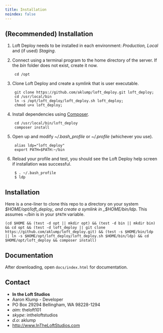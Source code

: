 ```yaml
---
title: Installation
noindex: false
---
```

## (Recommended) Installation

1. Loft Deploy needs to be installed in each environment: _Production, Local_ and (if used) _Staging_.
1. Connect using a terminal program to the home directory of the server.  If the _bin_ folder does not exist, create it now.

        cd /opt

1. Clone Loft Deploy and create a symlink that is user executable.

        git clone https://github.com/aklump/loft_deploy.git loft_deploy;
        cd /usr/local/bin
        ln -s /opt/loft_deploy/loft_deploy.sh loft_deploy;
        chmod u+x loft_deploy;

1. Install dependencies using [Composer](https://getcomposer.org/).

        cd /usr/local/bin/loft_deploy
        composer install
        
1. Open up and modify _~/.bash_profile_ or _~/.profile_ (whichever you use).

        alias ldp="loft_deploy"
        export PATH=$PATH:~/bin

1. Reload your profile and test, you should see the Loft Deploy help screen if installation was successful.

        $ . ~/.bash_profile
        $ ldp

## Installation

Here is a one-liner to clone this repo to a directory on your system _$HOME/opt/loft_deploy_ and create a symlink in _$HOME/bin/ldp_.  This assumes _~/bin_ is in your `$PATH` variable.

    (cd $HOME && (test -d opt || mkdir opt) && (test -d bin || mkdir bin) && cd opt && (test -d loft_deploy || git clone https://github.com/aklump/loft_deploy.git) && (test -s $HOME/bin/ldp || ln -s $HOME/opt/loft_deploy/loft_deploy.sh $HOME/bin/ldp) && cd $HOME/opt/loft_deploy && composer install)


## Documentation

After downloading, open `docs/index.html` for documentation.

## Contact

* **In the Loft Studios**
* Aaron Klump - Developer
* PO Box 29294 Bellingham, WA 98228-1294
* _aim_: theloft101
* _skype_: intheloftstudios
* _d.o_: aklump
* <http://www.InTheLoftStudios.com>
